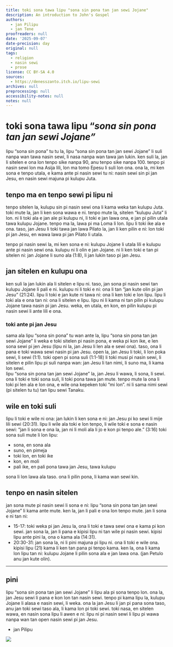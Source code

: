 ```yaml
---
title: toki sona tawa lipu "sona sin pona tan jan sewi Jojane"
description: An introduction to John's Gospel
authors:
  - jan Pilipu
  - jan Tene
proofreaders: null
date: '2025-09-07'
date-precision: day
original: null
tags:
  - religion
  - nasin sewi
  - prose
license: CC BY-SA 4.0
sources:
  - https://denesszanto.itch.io/lipu-sewi
archives: null
preprocessing: null
accessibility-notes: null
notes: null
---
```


# toki sona tawa lipu “*sona sin pona tan jan sewi Jojane”*

lipu “sona sin pona” tu tu la, lipu “sona sin pona tan jan sewi Jojane” li suli nanpa wan tawa nasin sewi, li nasa nanpa wan tawa jan lukin. ken suli la, jan li sitelen e ona lon tenpo sike nanpa 90, anu tenpo sike nanpa 100\. tenpo pi nasin sewi lon ma Asija lili, lon ma tomo Epesu li suli lon ona. ona la, mi ken sona e tenpo utala, e kama ante pi nasin sewi tu ni: nasin sewi sin pi jan Jesu, en nasin sewi majuna pi kulupu Juta.

## tenpo ma en tenpo sewi pi lipu ni

tenpo sitelen la, kulupu sin pi nasin sewi ona li kama weka tan kulupu Juta. toki mute la, jan li ken sona wawa e ni. tenpo mute la, sitelen “kulupu Juta” li lon. ni li toki ala e jan ale pi kulupu ni, li toki e jan lawa ona, e jan pi pilin utala tawa kulupu Jojane. tenpo ma la, lawa pi ma Loma li lon. lipu li toki ike ala e ona. taso, jan Jesu li toki tawa jan lawa Pilato la, jan li ken pilin e ni: lon toki pi jan Jesu, en wawa lawa pi jan Pilato li utala.

tenpo pi nasin sewi la, mi ken sona e ni: kulupu Jojane li utala lili e kulupu ante pi nasin sewi ona. kulupu ni li olin e jan Jojane. ni li ken toki e tan pi sitelen ni: jan Jojane li suno ala (1:8), li jan lukin taso pi jan Jesu.

## jan sitelen en kulupu ona

ken suli la jan lukin ala li sitelen e lipu ni. taso, jan sona pi nasin sewi tan kulupu Jojane li pali e ni. kulupu ni li toki e ni: ona li tan “jan kute olin pi jan Jesu” (21:24). lipu li toki e jan kute ni tawa ni: ona li ken toki e lon lipu. lipu li toki ala e ona tan ni: ona li sitelen e lipu. lipu ni li kama ni tan pilin pi kulupu Jojane tawa nasin pi jan Jesu. weka, en utala, en kon, en pilin kulupu pi nasin sewi li ante lili e ona. 

### toki ante pi jan Jesu

sama ala lipu “sona sin pona” tu wan ante la, lipu “sona sin pona tan jan sewi Jojane” li weka e toki sitelen pi nasin pona, e weka pi kon ike, e len sona sewi pi jen Jesu (lipu ni la, jan Jesu li len ala e sewi ona). taso, ona li pana e toki wawa sewi nasin pi jan Jesu. open la, jan Jesu li toki, li lon poka sewi, li sewi (1:1). toki open pi sona suli (1:1-18) li toki musi pi nasin sewi, li sitelen e pilin lipu pi suli nanpa wan: jan Jesu li tan nimi, li suno ma, li kama lon sewi.  
lipu “sona sin pona tan jan sewi Jojane” la, jan Jesu li wawa, li sona, li sewi. ona li toki e toki sona suli, li toki pona tawa jan mute. tenpo mute la ona li toki pi len ala e lon ona, e wile ona kepeken toki “mi lon”. ni li sama nimi sewi (pi sitelen tu tu) tan lipu sewi Tanaku.

## wile en toki suli

lipu li toki e wile ni ona: jan lukin li ken sona e ni: jan Jesu pi ko sewi li mije lili sewi (20:31). lipu li wile ala toki e lon tenpo, li wile toki e sona e nasin sewi: “jan li sona e ona la, jan ni li moli ala li jo e kon pi tenpo ale.” (3:16) toki sona suli mute li lon lipu: 

* sona, en sona ala  
* suno, en pimeja  
* toki lon, en toki ike  
* kon, en moli  
* pali ike, en pali pona tawa jan Jesu, tawa kulupu

sona li lon lawa ala taso. ona li pilin pona, li kama wan sewi kin.

## tenpo en nasin sitelen

jan sona mute pi nasin sewi li sona e ni: lipu “sona sin pona tan jan sewi Jojane” li kama ante mute. ken la, jan li pali e ona lon tenpo mute. jan li sona e ni tan ni:

* 15-17: toki weka pi jan Jesu la, ona li toki e tawa sewi ona e kama pi kon sewi. jan sona la, jan li pana e kipisi lipu ni tan wile pi nasin sewi. kipisi lipu ante pini la, ona o kama ala (14:31).  
* 20:30-31: jan sona la, ni li pini majuna pi lipu ni. ona li toki e wile ona. kipisi lipu (21) kama li ken tan pana pi tenpo kama. ken la, ona li kama lon lipu tan ni: kulupu Jojane li pilin sona ala e jan lawa ona. (jan Petulo anu jan kute olin).

---

## pini

lipu “sona sin pona tan jan sewi Jojane” li lipu ala pi sona tenpo lon. ona la, jan Jesu sewi li pana e kon lon tan nasin sewi. tenpo pi kama lipu la, kulupu Jojane li alasa e nasin sewi, li weka. ona la jan Jesu li jan pi pana sona taso, anu jan toki sewi taso ala, li kama lon pi toki sewi. toki nasa, en sitelen wawa, en nasin sona lipu li awen e ni: lipu ni pi nasin sewi li lipu pi wawa nanpa wan tan open nasin sewi pi jan Jesu.

- jan Pilipu

![](https://img.itch.zone/aW1hZ2UvMzcyNzEzNS8yMzE0MzM0MS5wbmc=/794x1000/3aRRHt.png)
